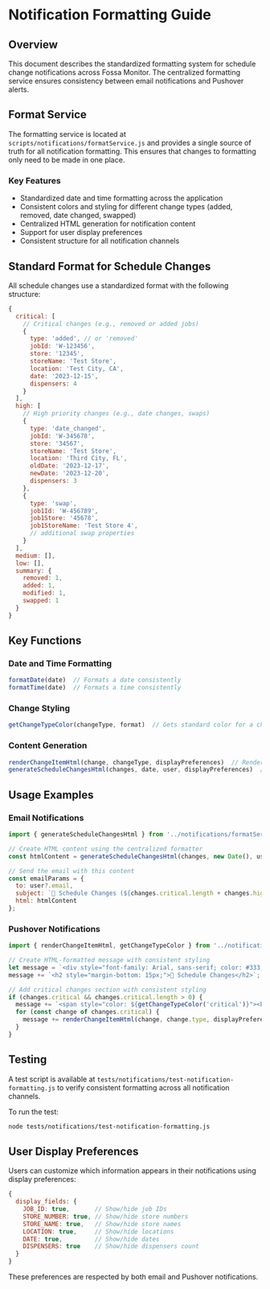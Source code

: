 # Notification Formatting Guide

## Overview

This document describes the standardized formatting system for schedule change notifications across Fossa Monitor. The centralized formatting service ensures consistency between email notifications and Pushover alerts.

## Format Service

The formatting service is located at `scripts/notifications/formatService.js` and provides a single source of truth for all notification formatting. This ensures that changes to formatting only need to be made in one place.

### Key Features

- Standardized date and time formatting across the application
- Consistent colors and styling for different change types (added, removed, date changed, swapped)
- Centralized HTML generation for notification content
- Support for user display preferences
- Consistent structure for all notification channels

## Standard Format for Schedule Changes

All schedule changes use a standardized format with the following structure:

```javascript
{
  critical: [
    // Critical changes (e.g., removed or added jobs)
    {
      type: 'added', // or 'removed'
      jobId: 'W-123456',
      store: '12345',
      storeName: 'Test Store',
      location: 'Test City, CA',
      date: '2023-12-15',
      dispensers: 4
    }
  ],
  high: [
    // High priority changes (e.g., date changes, swaps)
    {
      type: 'date_changed',
      jobId: 'W-345678',
      store: '34567',
      storeName: 'Test Store',
      location: 'Third City, FL',
      oldDate: '2023-12-17',
      newDate: '2023-12-20',
      dispensers: 3
    },
    {
      type: 'swap',
      job1Id: 'W-456789',
      job1Store: '45678',
      job1StoreName: 'Test Store 4',
      // additional swap properties
    }
  ],
  medium: [],
  low: [],
  summary: {
    removed: 1,
    added: 1,
    modified: 1,
    swapped: 1
  }
}
```

## Key Functions

### Date and Time Formatting

```javascript
formatDate(date)  // Formats a date consistently
formatTime(date)  // Formats a time consistently
```

### Change Styling

```javascript
getChangeTypeColor(changeType, format)  // Gets standard color for a change type
```

### Content Generation

```javascript
renderChangeItemHtml(change, changeType, displayPreferences)  // Renders HTML for a single change
generateScheduleChangesHtml(changes, date, user, displayPreferences)  // Generates complete HTML email content
```

## Usage Examples

### Email Notifications

```javascript
import { generateScheduleChangesHtml } from '../notifications/formatService.js';

// Create HTML content using the centralized formatter
const htmlContent = generateScheduleChangesHtml(changes, new Date(), user, displayPreferences);

// Send the email with this content
const emailParams = {
  to: user?.email,
  subject: `📅 Schedule Changes (${changes.critical.length + changes.high.length})`,
  html: htmlContent
};
```

### Pushover Notifications

```javascript
import { renderChangeItemHtml, getChangeTypeColor } from '../notifications/formatService.js';

// Create HTML-formatted message with consistent styling
let message = `<div style="font-family: Arial, sans-serif; color: #333;">`;
message += `<h2 style="margin-bottom: 15px;">📅 Schedule Changes</h2>`;

// Add critical changes section with consistent styling
if (changes.critical && changes.critical.length > 0) {
  message += `<span style="color: ${getChangeTypeColor('critical')}"><b>⚠️ CRITICAL CHANGES (${changes.critical.length})</b></span><br><br>`;
  for (const change of changes.critical) {
    message += renderChangeItemHtml(change, change.type, displayPreferences);
  }
}
```

## Testing

A test script is available at `tests/notifications/test-notification-formatting.js` to verify consistent formatting across all notification channels.

To run the test:

```bash
node tests/notifications/test-notification-formatting.js
```

## User Display Preferences

Users can customize which information appears in their notifications using display preferences:

```javascript
{
  display_fields: {
    JOB_ID: true,       // Show/hide job IDs
    STORE_NUMBER: true, // Show/hide store numbers
    STORE_NAME: true,   // Show/hide store names
    LOCATION: true,     // Show/hide locations
    DATE: true,         // Show/hide dates
    DISPENSERS: true    // Show/hide dispensers count
  }
}
```

These preferences are respected by both email and Pushover notifications. 
